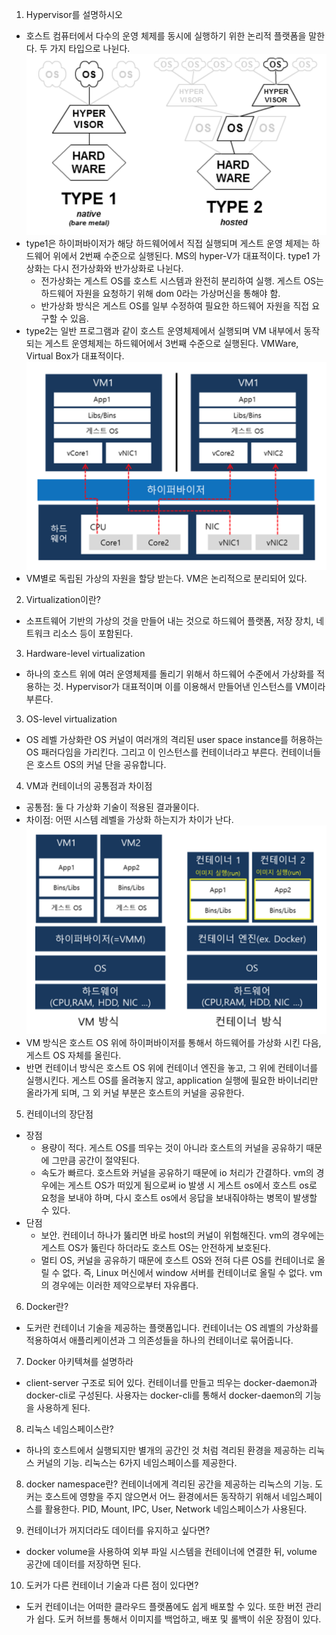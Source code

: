 1. Hypervisor를 설명하시오
- 호스트 컴퓨터에서 다수의 운영 체제를 동시에 실행하기 위한 논리적 플랫폼을 말한다. 두 가지 타입으로 나뉜다.
![hypervisor](../images/hypervisor.png)
- type1은 하이퍼바이저가 해당 하드웨어에서 직접 실행되며 게스트 운영 체제는 하드웨어 위에서 2번째 수준으로 실행된다. MS의 hyper-V가 대표적이다. type1 가상화는 다시 전가상화와 반가상화로 나뉜다.
  - 전가상화는 게스트 OS를 호스트 시스템과 완전히 분리하여 실행. 게스트 OS는 하드웨어 자원을 요청하기 위해 dom 0라는 가상머신을 통해야 함.
  - 반가상화 방식은 게스트 OS를 일부 수정하여 필요한 하드웨어 자원을 직접 요구할 수 있음.
- type2는 일반 프로그램과 같이 호스트 운영체제에서 실행되며 VM 내부에서 동작되는 게스트 운영체제는 하드웨어에서 3번째 수준으로 실행된다. VMWare, Virtual Box가 대표적이다. 
![hypervisor_vm](../images/hypervisor_vm.png)
- VM별로 독립된 가상의 자원을 할당 받는다. VM은 논리적으로 분리되어 있다.

2. Virtualization이란?
- 소프트웨어 기반의 가상의 것을 만들어 내는 것으로 하드웨어 플랫폼, 저장 장치, 네트워크 리소스 등이 포함된다.

3. Hardware-level virtualization
- 하나의 호스트 위에 여러 운영체제를 돌리기 위해서 하드웨어 수준에서 가상화를 적용하는 것. Hypervisor가 대표적이며 이를 이용해서 만들어낸 인스턴스를 VM이라 부른다.

3. OS-level virtualization
- OS 레벨 가상화란 OS 커널이 여러개의 격리된 user space instance를 허용하는 OS 패러다임을 가리킨다. 그리고 이 인스턴스를 컨테이너라고 부른다. 컨테이너들은 호스트 OS의 커널 단을 공유합니다.

4. VM과 컨테이너의 공통점과 차이점
- 공통점: 둘 다 가상화 기술이 적용된 결과물이다.
- 차이점: 어떤 시스템 레벨을 가상화 하는지가 차이가 난다.
![vm_container](../images/vm_container.png)
- VM 방식은 호스트 OS 위에 하이퍼바이저를 통해서 하드웨어를 가상화 시킨 다음, 게스트 OS 자체를 올린다.
- 반면 컨테이너 방식은 호스트 OS 위에 컨테이너 엔진을 놓고, 그 위에 컨테이너를 실행시킨다. 게스트 OS를 올려놓지 않고, application 실행에 필요한 바이너리만 올라가게 되며, 그 외 커널 부분은 호스트의 커널을 공유한다.

5. 컨테이너의 장단점
- 장점
  - 용량이 적다. 게스트 OS를 띄우는 것이 아니라 호스트의 커널을 공유하기 때문에 그만큼 공간이 절약된다.
  - 속도가 빠르다. 호스트와 커널을 공유하기 때문에 io 처리가 간결하다. vm의 경우에는 게스트 OS가 떠있게 됨으로써 io 발생 시 게스트 os에서 호스트 os로 요청을 보내야 하며, 다시 호스트 os에서 응답을 보내줘야하는 병목이 발생할 수 있다.
- 단점
  - 보안. 컨테이너 하나가 뚫리면 바로 host의 커널이 위험해진다. vm의 경우에는 게스트 OS가 뚫린다 하더라도 호스트 OS는 안전하게 보호된다.
  - 멀티 OS, 커널을 공유하기 때문에 호스트 OS와 전혀 다른 OS를 컨테이너로 올릴 수 없다. 즉, Linux 머신에서 window 서버를 컨테이너로 올릴 수 없다. vm의 경우에는 이러한 제약으로부터 자유롭다.

6. Docker란?
- 도커란 컨테이너 기술을 제공하는 플랫폼입니다. 컨테이너는 OS 레벨의 가상화를 적용하여서 애플리케이션과 그 의존성들을 하나의 컨테이너로 묶어줍니다.

7. Docker 아키텍쳐를 설명하라
- client-server 구조로 되어 있다. 컨테이너를 만들고 띄우는 docker-daemon과 docker-cli로 구성된다. 사용자는 docker-cli를 통해서 docker-daemon의 기능을 사용하게 된다.

8. 리눅스 네임스페이스란?
- 하나의 호스트에서 실행되지만 별개의 공간인 것 처럼 격리된 환경을 제공하는 리눅스 커널의 기능. 리눅스는 6가지 네임스페이스를 제공한다.

8. docker namespace란?
컨테이너에게 격리된 공간을 제공하는 리눅스의 기능. 도커는 호스트에 영향을 주지 않으면서 어느 환경에서든 동작하기 위해서 네임스페이스를 활용한다. PID, Mount, IPC, User, Network 네임스페이스가 사용된다.

9. 컨테이너가 꺼지더라도 데이터를 유지하고 싶다면?
- docker volume을 사용하여 외부 파일 시스템을 컨테이너에 연결한 뒤, volume 공간에 데이터를 저장하면 된다.

10. 도커가 다른 컨테이너 기술과 다른 점이 있다면?
- 도커 컨테이너는 어떠한 클라우드 플랫폼에도 쉽게 배포할 수 있다. 또한 버전 관리가 쉽다. 도커 허브를 통해서 이미지를 백업하고, 배포 및 롤백이 쉬운 장점이 있다.
